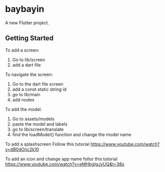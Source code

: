 # baybayin

A new Flutter project.

## Getting Started

To add a screen:
1. Go to lib/screen
2. add a dart file

To navigate the screen:
1. Go to the dart file screen
2. add a const static string id
3. go to lib/main
4. add routes

To add the model.
1. Go to assets/models
2. paste the model and labels
3. go to lib/screen/translate
4. find the loadModel() function and change the model name

To add a splashscreen
Follow this tutorial https://www.youtube.com/watch?v=dB0dOnc2k10

To add an icon and change app name
follor this tutorial https://www.youtube.com/watch?v=eMHbgIgJyUQ&t=38s
